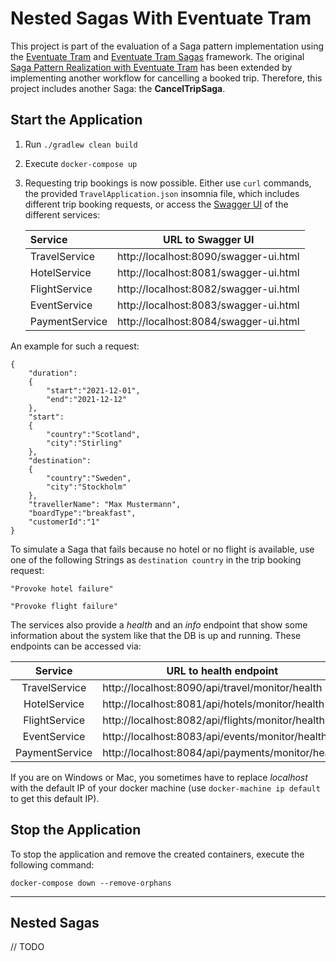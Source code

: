 # Nested Sagas With Eventuate Tram
This project is part of the evaluation of a Saga pattern implementation using the [Eventuate Tram](https://github.com/eventuate-tram/eventuate-tram-core)
and [Eventuate Tram Sagas](https://github.com/eventuate-tram/eventuate-tram-sagas) framework.
The original [Saga Pattern Realization with Eventuate Tram](https://github.com/KarolinDuerr/BA-SagaPattern/tree/master/EventuateTram)
has been extended by implementing another workflow for cancelling a booked trip. Therefore, this project includes another Saga: the __CancelTripSaga__. 


## Start the Application

1. Run `./gradlew clean build`


2. Execute `docker-compose up `


3. Requesting trip bookings is now possible. Either use `curl` commands,
   the provided `TravelApplication.json` insomnia file, which includes different trip booking requests,
   or access the [Swagger UI](https://swagger.io/tools/swagger-ui/) of the different services:
   
   | __Service__ | __URL to Swagger UI__ |
   |:-------|:-------------------:| 
   |TravelService| http://localhost:8090/swagger-ui.html
   |HotelService| http://localhost:8081/swagger-ui.html
   |FlightService| http://localhost:8082/swagger-ui.html
   |EventService| http://localhost:8083/swagger-ui.html
   |PaymentService| http://localhost:8084/swagger-ui.html

An example for such a request:
```
{
    "duration":
    {
        "start":"2021-12-01",
        "end":"2021-12-12"
    },
    "start":
    {
        "country":"Scotland",
        "city":"Stirling"
    },
    "destination":
    {
        "country":"Sweden",
        "city":"Stockholm"
    },
    "travellerName": "Max Mustermann",
    "boardType":"breakfast",
    "customerId":"1"
}
```

To simulate a Saga that fails because no hotel or no flight is available, use one of the following Strings
as `destination country` in the trip booking request:
```
"Provoke hotel failure"

"Provoke flight failure"
```

The services also provide a *health* and an *info* endpoint that show some information about the system like
that the DB is up and running. These endpoints can be accessed via:

| __Service__ | __URL to health endpoint__ |  __URL to info endpoint__ |
|:-------:|------------------|-------------------|
|TravelService| http://localhost:8090/api/travel/monitor/health | http://localhost:8090/api/travel/monitor/info
|HotelService| http://localhost:8081/api/hotels/monitor/health | http://localhost:8081/api/hotels/monitor/info
|FlightService| http://localhost:8082/api/flights/monitor/health | http://localhost:8082/api/flights/monitor/info
|EventService| http://localhost:8083/api/events/monitor/health | http://localhost:8083/api/events/monitor/info
|PaymentService| http://localhost:8084/api/payments/monitor/health | http://localhost:8084/api/payments/monitor/info


If you are on Windows or Mac, you sometimes have to replace _localhost_ with the default IP of your docker machine (use `docker-machine ip default` to get this default IP).

## Stop the Application

To stop the application and remove the created containers, execute the following command:
```
docker-compose down --remove-orphans
```

----------------------------

## Nested Sagas
// TODO
